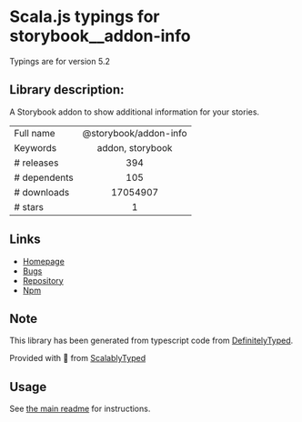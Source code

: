 
# Scala.js typings for storybook__addon-info

Typings are for version 5.2

## Library description:
A Storybook addon to show additional information for your stories.

|                    |                 |
| ------------------ | :-------------: |
| Full name          | @storybook/addon-info |
| Keywords           | addon, storybook |
| # releases         | 394 |
| # dependents       | 105 |
| # downloads        | 17054907 |
| # stars            | 1 |

## Links
- [Homepage](https://github.com/storybookjs/storybook#readme)
- [Bugs](https://github.com/storybookjs/storybook/issues)
- [Repository](https://github.com/storybookjs/storybook)
- [Npm](https://www.npmjs.com/package/%40storybook%2Faddon-info)
    


## Note
This library has been generated from typescript code from [DefinitelyTyped](https://definitelytyped.org).

Provided with :purple_heart: from [ScalablyTyped](https://github.com/oyvindberg/ScalablyTyped)

## Usage
See [the main readme](../../readme.md) for instructions.


